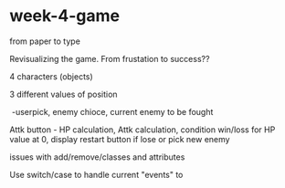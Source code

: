 # week-4-game

from paper to type

Revisualizing the game. From frustation to success??

4 characters (objects)

3 different values of position

​	-userpick, enemy chioce, current enemy to be fought

Attk button - HP calculation, Attk calculation, condition win/loss for HP value at 0, display restart button if lose or pick new enemy



issues with add/remove/classes and attributes

Use switch/case to handle current "events" to



